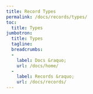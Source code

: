 ```yaml
---
title: Record Types
permalink: /docs/records/types/
toc:
  title: Types
jumbotron:
  title: Types
  tagline: 
  breadcrumbs:
  -
    label: Docs &raquo;
    url: /docs/home/
  -
    label: Records &raquo;
    url: /docs/records/
---
```


